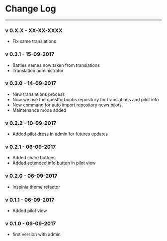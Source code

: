 # __Change Log__
***

### __v 0.X.X - XX-XX-XXXX__

- Fix same translations

### __v 0.3.1 - 15-09-2017__

- Battles names now taken from translations
- Translation administrator

### __v 0.3.0 - 14-09-2017__

- New translations process
- Now we use the questforboobs repository for translations and pilot info
- New command for auto import repository news pilots
- Maintenance mode added 

### __v 0.2.2 - 10-09-2017__

- Added pilot dress in admin for futures updates

### __v 0.2.1 - 06-09-2017__

- Added share buttons
- Added extended info button in pilot view

### __v 0.2.0 - 06-09-2017__

- Inspinia theme refactor

### __v 0.1.1 - 06-09-2017__

- Added pilot view

### __v 0.1.0 - 06-09-2017__

- first version with admin

